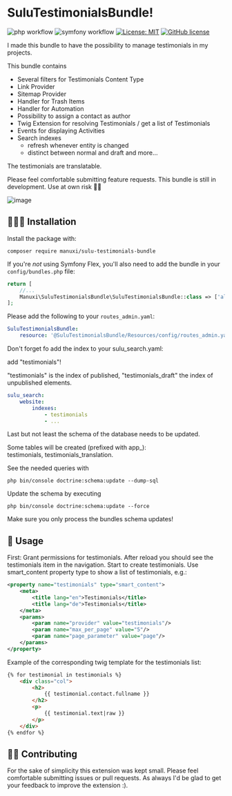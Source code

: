 # SuluTestimonialsBundle!
![php workflow](https://github.com/manuxi/SuluTestimonialsBundle/actions/workflows/php.yml/badge.svg)
![symfony workflow](https://github.com/manuxi/SuluTestimonialsBundle/actions/workflows/symfony.yml/badge.svg)
[![License: MIT](https://img.shields.io/badge/License-MIT-yellow.svg)](https://opensource.org/licenses/MIT)
<a href="https://github.com/manuxi/SuluTestimonialsBundle/tags" target="_blank">
<img src="https://img.shields.io/github/v/tag/manuxi/SuluTestimonialsBundle" alt="GitHub license">
</a>

I made this bundle to have the possibility to manage testimonials in my projects.

This bundle contains
- Several filters for Testimonials Content Type
- Link Provider
- Sitemap Provider
- Handler for Trash Items
- Handler for Automation
- Possibility to assign a contact as author
- Twig Extension for resolving Testimonials / get a list of Testimonials
- Events for displaying Activities
- Search indexes
  - refresh whenever entity is changed
  - distinct between normal and draft
  and more...

The testimonials are translatable.

Please feel comfortable submitting feature requests. 
This bundle is still in development. Use at own risk 🤞🏻

![image](https://github.com/user-attachments/assets/273d4912-8b50-4bd2-8c9b-bb53f338cb37)

## 👩🏻‍🏭 Installation
Install the package with:
```console
composer require manuxi/sulu-testimonials-bundle
```
If you're *not* using Symfony Flex, you'll also
need to add the bundle in your `config/bundles.php` file:

```php
return [
    //...
    Manuxi\SuluTestimonialsBundle\SuluTestimonialsBundle::class => ['all' => true],
];
```
Please add the following to your `routes_admin.yaml`:
```yaml
SuluTestimonialsBundle:
    resource: '@SuluTestimonialsBundle/Resources/config/routes_admin.yaml'
```
Don't forget fo add the index to your sulu_search.yaml:

add "testimonials"!

"testimonials" is the index of published, "testimonials_draft" the index of unpublished elements.
```yaml
sulu_search:
    website:
        indexes:
            - testimonials
            - ...
``` 

Last but not least the schema of the database needs to be updated.  

Some tables will be created (prefixed with app_):  
testimonials, testimonials_translation.  

See the needed queries with
```
php bin/console doctrine:schema:update --dump-sql
```  
Update the schema by executing 
```
php bin/console doctrine:schema:update --force
```  

Make sure you only process the bundles schema updates!

## 🎣 Usage
First: Grant permissions for testimonials. 
After reload you should see the testimonials item in the navigation. 
Start to create testimonials.
Use smart_content property type to show a list of testimonials, e.g.:
```xml
<property name="testimonials" type="smart_content">
    <meta>
        <title lang="en">Testimonials</title>
        <title lang="de">Testimonials</title>
    </meta>
    <params>
        <param name="provider" value="testimonials"/>
        <param name="max_per_page" value="5"/>
        <param name="page_parameter" value="page"/>
    </params>
</property>
```
Example of the corresponding twig template for the testimonials list:
```html
{% for testimonial in testimonials %}
    <div class="col">
        <h2>
            {{ testimonial.contact.fullname }}
        </h2>
        <p>
            {{ testimonial.text|raw }}
        </p>
    </div>
{% endfor %}
```

## 👩‍🍳 Contributing
For the sake of simplicity this extension was kept small.
Please feel comfortable submitting issues or pull requests. As always I'd be glad to get your feedback to improve the extension :).
